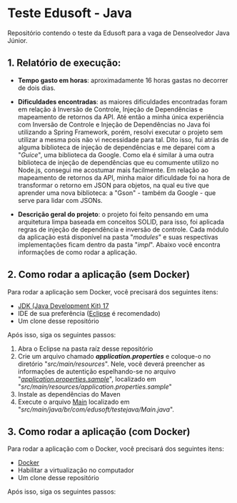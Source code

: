 # Teste Edusoft - Java
Repositório contendo o teste da Edusoft para a vaga de Denseolvedor Java Júnior.

## 1. Relatório de execução:

- **Tempo gasto em horas**: aproximadamente 16 horas gastas no decorrer de dois dias.

- **Dificuldades encontradas**: as maiores dificuldades encontradas foram em relação á Inversão de Controle, Injeção de Dependências e mapeamento de retornos da API.  Até então a minha única experiência com Inversão de Controle e Injeção de Dependências no Java foi utilizando a Spring Framework, porém, resolvi executar o projeto sem utilizar a mesma pois não vi necessidade para tal. Dito isso, fui atrás de alguma biblioteca de injeção de dependências e me deparei com a "*Guice*", uma biblioteca da Google. Como ela é similar à uma outra biblioteca de injeção de dependências que eu comumente utilizo no Node.js, consegui me acostumar mais facilmente. Em relação ao mapeamento de retornos da API, minha maior dificuldade foi na hora de transformar o retorno em JSON para objetos, na qual eu tive que aprender uma nova biblioteca: a "Gson" - também da Google - que serve para lidar com JSONs.

- **Descrição geral do projeto**: o projeto foi feito pensando em uma arquitetura limpa baseada em conceitos SOLID, para isso, foi aplicada regras de injeção de dependência e inversão de controle. Cada módulo da aplicação está disponível na pasta "*modules*" e suas respectivas implementações ficam dentro da pasta "*impl*". Abaixo você encontra informações de como rodar a aplicação.

## 2. Como rodar a aplicação (sem Docker)
Para rodar a aplicação sem Docker, você precisará dos seguintes itens:

- [JDK (Java Development Kit) 17](https://www.oracle.com/java/technologies/javase/jdk17-archive-downloads.html)
- IDE de sua preferência ([Eclipse](https://www.eclipse.org/downloads/) é recomendado)
- Um clone desse repositório

Após isso, siga os seguintes passos:
1. Abra o Eclipse na pasta raíz desse repositório
2. Crie um arquivo chamado ***application.properties*** e coloque-o no diretório "*src/main/resources*". Nele, você deverá preencher as informações de autentição espelhando-se no arquivo "*[application.properties.sample](./src/main/resources/application.properties.sample)*", localizado em "*src/main/resources/application.properties.sample*"
3. Instale as dependências do Maven
4. Execute o arquivo [Main](./src/main/java/br/com/edusoft/testejava/Main.java) localizado em "*src/main/java/br/com/edusoft/testejava/Main.java*".

## 3. Como rodar a aplicação (com Docker)
Para rodar a aplicação com o Docker, você precisará dos seguintes itens:

- [Docker](https://www.docker.com/)
- Habilitar a virtualização no computador
- Um clone desse repositório

Após isso, siga os seguintes passos:
